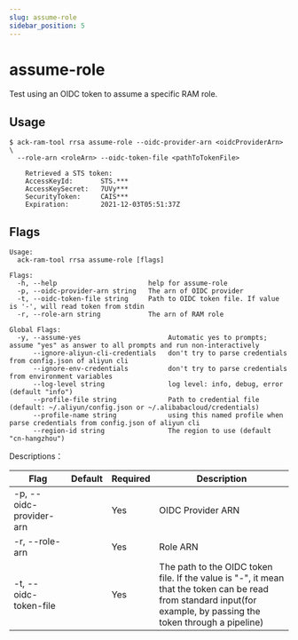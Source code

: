 ```yaml
---
slug: assume-role
sidebar_position: 5
---
```


# assume-role

Test using an OIDC token to assume a specific RAM role.

## Usage

```shell
$ ack-ram-tool rrsa assume-role --oidc-provider-arn <oidcProviderArn> \
  --role-arn <roleArn> --oidc-token-file <pathToTokenFile>

    Retrieved a STS token:
    AccessKeyId:       STS.***
    AccessKeySecret:   7UVy***
    SecurityToken:     CAIS***
    Expiration:        2021-12-03T05:51:37Z

```

## Flags

```
Usage:
  ack-ram-tool rrsa assume-role [flags]

Flags:
  -h, --help                       help for assume-role
  -p, --oidc-provider-arn string   The arn of OIDC provider
  -t, --oidc-token-file string     Path to OIDC token file. If value is '-', will read token from stdin
  -r, --role-arn string            The arn of RAM role

Global Flags:
  -y, --assume-yes                      Automatic yes to prompts; assume "yes" as answer to all prompts and run non-interactively
      --ignore-aliyun-cli-credentials   don't try to parse credentials from config.json of aliyun cli
      --ignore-env-credentials          don't try to parse credentials from environment variables
      --log-level string                log level: info, debug, error (default "info")
      --profile-file string             Path to credential file (default: ~/.aliyun/config.json or ~/.alibabacloud/credentials)
      --profile-name string             using this named profile when parse credentials from config.json of aliyun cli
      --region-id string                The region to use (default "cn-hangzhou")
```

Descriptions：

| Flag                    | Default | Required | Description                                                                                                                                                        |
|-------------------------|---------|----------|--------------------------------------------------------------------------------------------------------------------------------------------------------------------|
| -p, --oidc-provider-arn |        | Yes      | OIDC Provider ARN                                                                                                                                                  |
| -r, --role-arn          |        | Yes      | Role ARN                                                                                                                                                           |
| -t, --oidc-token-file   |        | Yes      | The path to the OIDC token file. If the value is "-", it mean that the token can be read from standard input(for example, by passing the token through a pipeline) |
